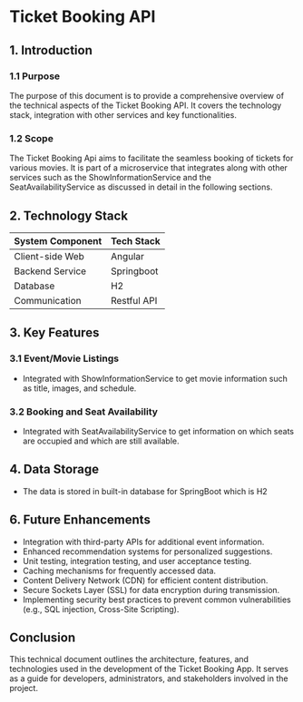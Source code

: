 # Ticket Booking API
  
## 1. Introduction

### 1.1 Purpose
The purpose of this document is to provide a comprehensive overview of the technical aspects of the Ticket Booking API. It covers the technology stack, integration with other services and key functionalities.

### 1.2 Scope
The Ticket Booking Api aims to facilitate the seamless booking of tickets for various movies. It is part of a microservice that integrates along with other services such as the ShowInformationService and the SeatAvailabilityService as discussed in detail in the following sections.
## 2. Technology Stack
 
| System Component| Tech Stack |
| ------------- | ------------- |
| Client-side Web  | Angular  |
| Backend Service  | Springboot  |
| Database  | H2  |
| Communication  | Restful API  |



## 3. Key Features

### 3.1 Event/Movie Listings
- Integrated with ShowInformationService to get movie information such as title, images, and schedule.

### 3.2 Booking and Seat Availability
- Integrated with SeatAvailabilityService to get information on which seats are occupied and which are still available.


## 4. Data Storage

- The data is stored in built-in database for SpringBoot which is H2


## 6. Future Enhancements

- Integration with third-party APIs for additional event information.
- Enhanced recommendation systems for personalized suggestions.
- Unit testing, integration testing, and user acceptance testing.
- Caching mechanisms for frequently accessed data.
- Content Delivery Network (CDN) for efficient content distribution.
- Secure Sockets Layer (SSL) for data encryption during transmission.
- Implementing security best practices to prevent common vulnerabilities (e.g., SQL injection, Cross-Site Scripting).


## Conclusion

This technical document outlines the architecture, features, and technologies used in the development of the Ticket Booking App. It serves as a guide for developers, administrators, and stakeholders involved in the project.
